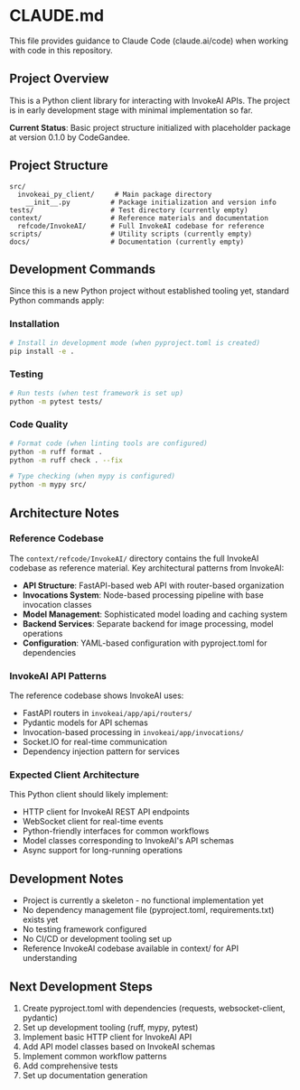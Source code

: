 # CLAUDE.md

This file provides guidance to Claude Code (claude.ai/code) when working with code in this repository.

## Project Overview

This is a Python client library for interacting with InvokeAI APIs. The project is in early development stage with minimal implementation so far.

**Current Status**: Basic project structure initialized with placeholder package at version 0.1.0 by CodeGandee.

## Project Structure

```
src/
  invokeai_py_client/     # Main package directory
    __init__.py          # Package initialization and version info
tests/                   # Test directory (currently empty)
context/                 # Reference materials and documentation
  refcode/InvokeAI/      # Full InvokeAI codebase for reference
scripts/                 # Utility scripts (currently empty)
docs/                    # Documentation (currently empty)
```

## Development Commands

Since this is a new Python project without established tooling yet, standard Python commands apply:

### Installation
```bash
# Install in development mode (when pyproject.toml is created)
pip install -e .
```

### Testing
```bash
# Run tests (when test framework is set up)
python -m pytest tests/
```

### Code Quality
```bash
# Format code (when linting tools are configured)
python -m ruff format .
python -m ruff check . --fix

# Type checking (when mypy is configured) 
python -m mypy src/
```

## Architecture Notes

### Reference Codebase
The `context/refcode/InvokeAI/` directory contains the full InvokeAI codebase as reference material. Key architectural patterns from InvokeAI:

- **API Structure**: FastAPI-based web API with router-based organization
- **Invocations System**: Node-based processing pipeline with base invocation classes
- **Model Management**: Sophisticated model loading and caching system  
- **Backend Services**: Separate backend for image processing, model operations
- **Configuration**: YAML-based configuration with pyproject.toml for dependencies

### InvokeAI API Patterns
The reference codebase shows InvokeAI uses:
- FastAPI routers in `invokeai/app/api/routers/`
- Pydantic models for API schemas
- Invocation-based processing in `invokeai/app/invocations/`
- Socket.IO for real-time communication
- Dependency injection pattern for services

### Expected Client Architecture
This Python client should likely implement:
- HTTP client for InvokeAI REST API endpoints
- WebSocket client for real-time events  
- Python-friendly interfaces for common workflows
- Model classes corresponding to InvokeAI's API schemas
- Async support for long-running operations

## Development Notes

- Project is currently a skeleton - no functional implementation yet
- No dependency management file (pyproject.toml, requirements.txt) exists yet
- No testing framework configured
- No CI/CD or development tooling set up
- Reference InvokeAI codebase available in context/ for API understanding

## Next Development Steps

1. Create pyproject.toml with dependencies (requests, websocket-client, pydantic)
2. Set up development tooling (ruff, mypy, pytest)
3. Implement basic HTTP client for InvokeAI API
4. Add API model classes based on InvokeAI schemas
5. Implement common workflow patterns
6. Add comprehensive tests
7. Set up documentation generation